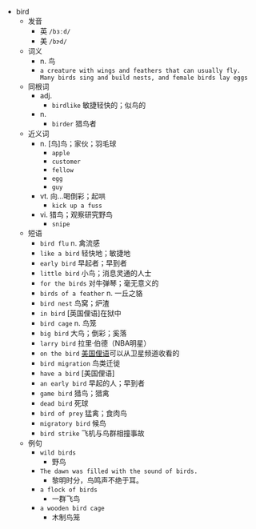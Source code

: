- bird
  - 发音
    - 英 `/bɜːd/`
    - 美 `/bɝd/`
  - 词义
    - n. 鸟
    - `a creature with wings and feathers that can usually fly. Many birds sing and build nests, and female birds lay eggs`
  - 同根词
    - adj.
      - `birdlike` 敏捷轻快的；似鸟的
    - n.
      - `birder` 猎鸟者
  - 近义词
    - n. [鸟]鸟；家伙；羽毛球
      - `apple`
      - `customer`
      - `fellow`
      - `egg`
      - `guy`
    - vt. 向…喝倒彩；起哄
      - `kick up a fuss`
    - vi. 猎鸟；观察研究野鸟
      - `snipe`
  - 短语
    - `bird flu` n. 禽流感 
    - `like a bird` 轻快地；敏捷地 
    - `early bird` 早起者；早到者 
    - `little bird` 小鸟；消息灵通的人士 
    - `for the birds` 对牛弹琴；毫无意义的 
    - `birds of a feather` n. 一丘之貉 
    - `bird nest` 鸟窝；炉渣 
    - `in bird` [英国俚语]在狱中 
    - `bird cage` n. 鸟笼 
    - `big bird` 大鸟；倒彩；奚落 
    - `larry bird` 拉里·伯德（NBA明星） 
    - `on the bird` [美国俚语](电视节目)可以从卫星频道收看的 
    - `bird migration` 鸟类迁徙 
    - `have a bird` [美国俚语] 
    - `an early bird` 早起的人；早到者 
    - `game bird` 猎鸟；猎禽 
    - `dead bird` 死球 
    - `bird of prey` 猛禽；食肉鸟 
    - `migratory bird` 候鸟 
    - `bird strike` 飞机与鸟群相撞事故 
  - 例句
    - `wild birds`
      - 野鸟
    - `The dawn was filled with the sound of birds.`
      - 黎明时分，鸟鸣声不绝于耳。
    - `a flock of birds`
      - 一群飞鸟
    - `a wooden bird cage`
      - 木制鸟笼

